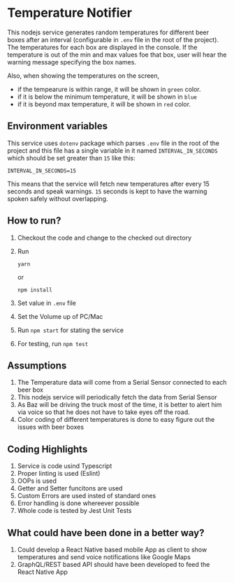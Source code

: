 # Temperature Notifier

This nodejs service generates random temperatures for different beer boxes after an interval (configurable in `.env` file in the root of the project). The temperatures for each box are displayed in the console. If the temperature is out of the min and max values foe that box, user will hear the warning message specifying the box names.

Also, when showing the temperatures on the screen,

- if the tempearure is within range, it will be shown in `green` color.
- if it is below the minimum temperature, it will be shown in `blue`
- if it is beyond max temperature, it will be shown in `red` color.

## Environment variables

This service uses `dotenv` package which parses `.env` file in the root of the project and this file has a single variable in it named `INTERVAL_IN_SECONDS` which should be set greater than `15` like this:

```
INTERVAL_IN_SECONDS=15
```

This means that the service will fetch new temperatures after every 15 seconds and speak warnings. `15` seconds is kept to have the warning spoken safely without overlapping.

## How to run?

1. Checkout the code and change to the checked out directory
2. Run

   ```
   yarn
   ```

   or

   ```
   npm install
   ```

3. Set value in `.env` file
4. Set the Volume up of PC/Mac
5. Run `npm start` for stating the service
6. For testing, run `npm test`

## Assumptions

1. The Temperature data will come from a Serial Sensor connected to each beer box
2. This nodejs service will periodically fetch the data from Serial Sensor
3. As Baz will be driving the truck most of the time, it is better to alert him via voice so that he does not have to take eyes off the road.
4. Color coding of different temperatures is done to easy figure out the issues with beer boxes

## Coding Highlights

1. Service is code usind Typescript
2. Proper linting is used (Eslint)
3. OOPs is used
4. Getter and Setter funcitons are used
5. Custom Errors are used insted of standard ones
6. Error handling is done whereever possible
7. Whole code is tested by Jest Unit Tests

## What could have been done in a better way?

1. Could develop a React Native based mobile App as client to show temperatures and send voice notifications like Google Maps
2. GraphQL/REST based API should have been developed to feed the React Native App
